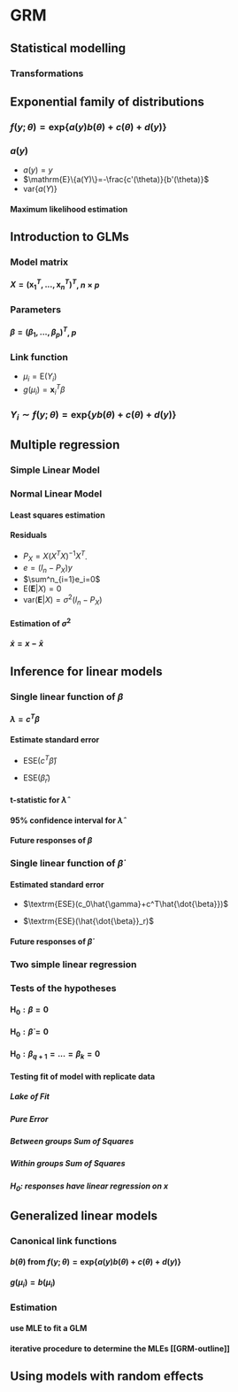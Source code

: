 # GRM

## Statistical modelling

### Transformations

## Exponential family of distributions

### $f(y;\theta)=\mathrm{exp} \{a(y)b(\theta)+c(\theta)+d(y)\}$

### $a(y)$

- $a(y)=y$
- $\mathrm{E}\{a(Y)\}=-\frac{c'(\theta)}{b'(\theta)}$
- $\mathrm{var}\{a(Y)\}$

#### Maximum likelihood estimation

## Introduction to GLMs

### Model matrix

#### $X=(\textbf{x}^T_1,...,\textbf{x}^T_n)^T$, $n\times p$

### Parameters

#### $\beta=(\beta_1,...,\beta_p)^T$, $p$

### Link function

- $\mu_i=\mathrm{E}(Y_i)$
- $g(\mu_i)=\textbf{x}^T_i\beta$

### $Y_i \sim f(y;\theta)=\mathrm{exp} \{yb(\theta)+c(\theta)+d(y)\}$

## Multiple regression

### Simple Linear Model

### Normal Linear Model

#### Least squares estimation

#### Residuals

- $P_X=X(X^TX)^{-1}X^T$.
- $e=(I_n-P_X)y$
- $\sum^n_{i=1}e_i=0$
- $\mathrm{E}(\textbf{E}|X)=0$
- $\mathrm{var}(\textbf{E}|X)=\sigma^2(I_n-P_X)$

#### Estimation of $\sigma^2$

#### $\dot{x}=x-\bar{x}$

## Inference for linear models

### Single linear function of $\beta$

#### $\lambda=c^T \beta$

#### Estimate standard error

- $\textrm{ESE}(c^T\hat{\beta})$

- $\textrm{ESE}(\hat{\beta}_r )$

#### t-statistic for $\hat{\lambda}$

#### 95% confidence interval for $\hat{\lambda}$

#### Future responses of $\beta$

### Single linear function of $\dot{\beta}$

#### Estimated standard error

- $\textrm{ESE}(c_0\hat{\gamma}+c^T\hat{\dot{\beta}})$

- $\textrm{ESE}(\hat{\dot{\beta}}_r)$

#### Future responses of $\dot{\beta}$

### Two simple linear regression

### Tests of the hypotheses

#### $\textrm{H}_0:\beta=0$

#### $\textrm{H}_0:\dot{\beta}=0$

#### $\textrm{H}_0:\beta_{q+1}=...=\beta_k=0$

#### Testing fit of model with replicate data

##### Lake of Fit

##### Pure Error

##### Between groups Sum of Squares

##### Within groups Sum of Squares

##### $\textrm{H}_0:$ responses have linear regression on $x$

## Generalized linear models

### Canonical link functions

#### $b(\theta)$ from $f(y;\theta)=\mathrm{exp} \{a(y)b(\theta)+c(\theta)+d(y)\}$

#### $g(\mu_i)=b(\mu_i)$

### Estimation

#### use MLE to fit a GLM

#### iterative procedure to determine the MLEs [[GRM-outline]]

## Using models with random effects
